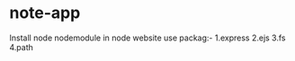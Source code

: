 # note-app

Install node nodemodule in node website
  use packag:-
    1.express
    2.ejs
    3.fs
    4.path
